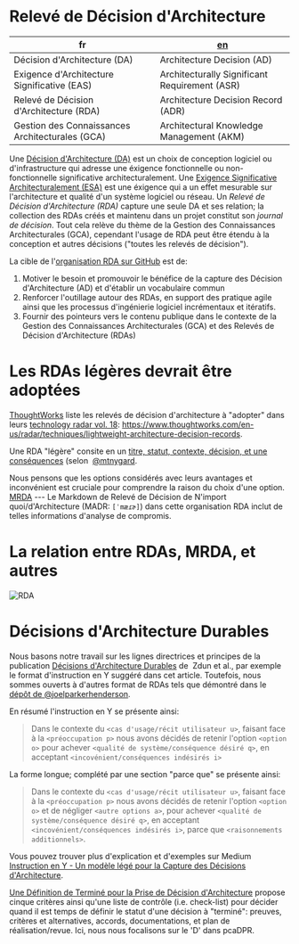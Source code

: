 # Relevé de Décision d'Architecture

fr | [en](./README_en.md)
--- | ---
Décision d'Architecture (DA) | Architecture Decision (AD)
Exigence d'Architecture Significative (EAS) | Architecturally Significant Requirement (ASR)
Relevé de Décision d'Architecture (RDA) | Architecture Decision Record (ADR)
 Gestion des Connaissances Architecturales (GCA) | Architectural Knowledge Management (AKM)

Une [Décision d'Architecture (DA)](https://en.wikipedia.org/wiki/Architectural_decision) est un choix de conception logiciel ou d'infrastructure qui adresse une éxigence fonctionnelle ou non-fonctionnelle significative architecturalement. Une [Exigence Significative Architecturalement (ESA)](https://en.wikipedia.org/wiki/Architecturally_significant_requirements) est une éxigence qui a un effet mesurable sur l'architecture et qualité d'un système logiciel ou réseau. Un _Relevé de Décision d'Architecture (RDA)_ capture une seule DA et ses relation; la collection des RDAs créés et maintenu dans un projet constitut son _journal de décision_. Tout cela relève du thème de la Gestion des Connaissances Architecturales (GCA), cependant l'usage de RDA peut être étendu à la conception et autres décisions ("toutes les relevés de décision").

La cible  de l'[organisation RDA sur GitHub](http://github.com/adr) est de:

1. Motiver le besoin et promouvoir le bénéfice de la capture des Décision d'Architecture (AD) et d'établir un vocabulaire commun
2. Renforcer l'outillage autour des RDAs, en support des pratique agile ainsi que les processus d'ingénierie logiciel incrémentaux et itératifs.
3. Fournir des pointeurs vers le contenu publique dans le contexte de la Gestion des Connaissances Architecturales (GCA) et des Relevés de Décision d'Architecture (RDAs)

# Les RDAs légères devrait être adoptées

[ThoughtWorks](https://www.thoughtworks.com/) liste les relevés de décision d'architecture à "adopter" dans leurs [technology radar vol. 18](https://assets.thoughtworks.com/assets/technology-radar-vol-18-en.pdf): <https://www.thoughtworks.com/en-us/radar/techniques/lightweight-architecture-decision-records>.

Une RDA "légère" consite en un [titre, statut, contexte, décision, et une conséquences](https://github.com/joelparkerhenderson/architecture-decision-record/blob/main/templates/decision-record-template-by-michael-nygard/index.md) (selon  [@mtnygard](https://github.com/mtnygard).

Nous pensons que les options considérés avec leurs avantages et inconvénient est cruciale pour comprendre la raison du choix d'une option. [MRDA](https://adr.github.io/madr/) --- Le Markdown de  Relevé de Décision de N'import quoi/d'Architecture (MADR: `[ˈmæɾɚ]`) dans cette organisation RDA inclut de telles informations d'analyse de compromis.

# La relation entre RDAs, MRDA, et autres

![RDA](RDA.png)

# Décisions d'Architecture Durables

Nous basons notre travail sur les lignes directrices et principes de la publication [Décisions d'Architecture Durables](https://www.infoq.com/articles/sustainable-architectural-design-decisions) de  Zdun et al., par exemple le format d'instruction en Y suggéré dans cet article. Toutefois, nous sommes ouverts à d'autres format de RDAs tels que démontré dans le [dépôt de @joelparkerhenderson](https://github.com/joelparkerhenderson/architecture_decision_record).

En résumé l'instruction en Y se présente ainsi:

> Dans le contexte du `<cas d'usage/récit utilisateur u>`, faisant face à la `<préoccupation p>` nous avons décidés de retenir l'option `<option o>` pour achever `<qualité de système/conséquence désiré q>`, en acceptant `<incovénient/conséquences indésirés i>`

La forme longue; complété par une section "parce que" se présente ainsi:

> Dans le contexte du `<cas d'usage/récit utilisateur u>`, faisant face à la `<préoccupation p>` nous avons décidés de retenir l'option `<option o>` et de négliger `<autre options a>`, pour achever `<qualité de système/conséquence désiré q>`, en acceptant `<incovénient/conséquences indésirés i>`, parce que `<raisonnements additionnels>`.

Vous pouvez trouver plus d'explication et d'exemples sur Medium [Instruction en Y - Un modèle légé pour la Capture des Décisions d'Architecture](https://medium.com/@docsoc/y-statements-10eb07b5a177).

[Une Définition de Terminé pour la Prise de Décision d'Architecture](https://www.ozimmer.ch/practices/2020/05/22/ADDefinitionOfDone.html) propose cinque critères ainsi qu'une liste de contrôle (i.e. check-list) pour décider quand il est temps de définir le statut d'une décision à "terminé": preuves, critères et alternatives, accords, documentations, et plan de réalisation/revue. Ici, nous nous focalisons sur le 'D' dans pcaDPR.

